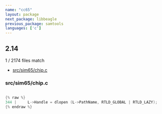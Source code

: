 ```yaml
---
name: "cc65"
layout: package
next_package: libbeagle
previous_package: samtools
languages: ['c']
---
```

## 2.14
1 / 2174 files match

 - [src/sim65/chip.c](#srcsim65chipc)

### src/sim65/chip.c

```c

{% raw %}
344 |     L->Handle = dlopen (L->PathName, RTLD_GLOBAL | RTLD_LAZY);
{% endraw %}

```